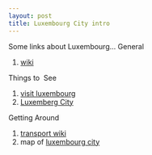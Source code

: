 ```yaml
---
layout: post
title: Luxembourg City intro
---
```


Some links about Luxembourg... General

1. [wiki ](http://en.wikipedia.org/wiki/Luxembourg)

Things to  See

1. [visit luxembourg ](http://www.visitluxembourg.com/)
2. [Luxemberg City](http://www.lcto.lu/html_en/index.html)

Getting Around

1. [transport wiki ](http://en.wikipedia.org/wiki/Transportation_in_Luxembourg)
2. map of [luxembourg city](http://www.visitluxembourg.net/pics/map.jpg)
